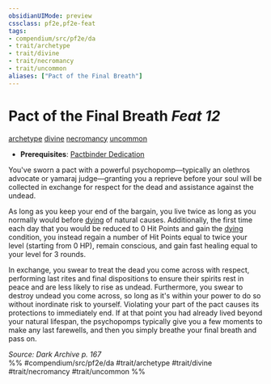```yaml
---
obsidianUIMode: preview
cssclass: pf2e,pf2e-feat
tags:
- compendium/src/pf2e/da
- trait/archetype
- trait/divine
- trait/necromancy
- trait/uncommon
aliases: ["Pact of the Final Breath"]
---
```

# Pact of the Final Breath  *Feat 12*  
[archetype](../../rules/traits/archetype.md)  [divine](../../rules/traits/divine.md)  [necromancy](../../rules/traits/necromancy.md)  [uncommon](../../rules/traits/uncommon.md)  

- **Prerequisites**: [Pactbinder Dedication](pactbinder-dedication-da.md)

You've sworn a pact with a powerful psychopomp—typically an olethros advocate or yamaraj judge—granting you a reprieve before your soul will be collected in exchange for respect for the dead and assistance against the undead.

As long as you keep your end of the bargain, you live twice as long as you normally would before [dying](../../rules/conditions.md#Dying) of natural causes. Additionally, the first time each day that you would be reduced to 0 Hit Points and gain the [dying](../../rules/conditions.md#Dying) condition, you instead regain a number of Hit Points equal to twice your level (starting from 0 HP), remain conscious, and gain fast healing equal to your level for 3 rounds.

In exchange, you swear to treat the dead you come across with respect, performing last rites and final dispositions to ensure their spirits rest in peace and are less likely to rise as undead. Furthermore, you swear to destroy undead you come across, so long as it's within your power to do so without inordinate risk to yourself. Violating your part of the pact causes its protections to immediately end. If at that point you had already lived beyond your natural lifespan, the psychopomps typically give you a few moments to make any last farewells, and then you simply breathe your final breath and pass on.

*Source: Dark Archive p. 167*  
%% #compendium/src/pf2e/da #trait/archetype #trait/divine #trait/necromancy #trait/uncommon %%